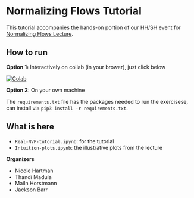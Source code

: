 # Normalizing Flows Tutorial

This tutorial accompanies the hands-on portion of our HH/SH event for [Normalizing Flows Lecture](https://indico.cern.ch/event/1413358/).

## How to run

**Option 1:** Interactively on collab (in your brower), just click below

[![Colab](https://colab.research.google.com/assets/colab-badge.svg)](https://colab.research.google.com/github/nhartman94/Normalizing-Flows/blob/main/)

**Option 2:** On your own machine

The `requirements.txt` file has the packages needed to run the exercisese, can install via `pip3 install -r requirements.txt`.

## What is here
- `Real-NVP-tutorial.ipynb`: for the tutorial
- `Intuition-plots.ipynb`: the illustrative plots from the lecture

**Organizers**
- Nicole Hartman 
- Thandi Madula
- Mailn Horstmann
- Jackson Barr
